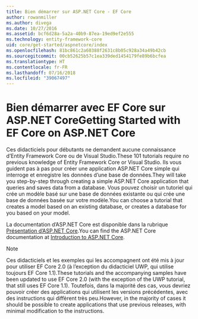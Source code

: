 ```yaml
---
title: Bien démarrer sur ASP.NET Core - EF Core
author: rowanmiller
ms.author: divega
ms.date: 10/27/2016
ms.assetid: bcf6d28a-5a2a-40b9-87ea-19ed9ef2e555
ms.technology: entity-framework-core
uid: core/get-started/aspnetcore/index
ms.openlocfilehash: 81bc861c2a60388f2631c8b05c928a34a49b42cb
ms.sourcegitcommit: 00cb52625b57c1ea339ded1454179fe89b6bcfea
ms.translationtype: HT
ms.contentlocale: fr-FR
ms.lasthandoff: 07/16/2018
ms.locfileid: "39067497"
---
```

# <a name="getting-started-with-ef-core-on-aspnet-core"></a><span data-ttu-id="37eb5-102">Bien démarrer avec EF Core sur ASP.NET Core</span><span class="sxs-lookup"><span data-stu-id="37eb5-102">Getting Started with EF Core on ASP.NET Core</span></span>

<span data-ttu-id="37eb5-103">Ces didacticiels pour débutants ne demandent aucune connaissance d’Entity Framework Core ou de Visual Studio.</span><span class="sxs-lookup"><span data-stu-id="37eb5-103">These 101 tutorials require no previous knowledge of Entity Framework Core or Visual Studio.</span></span> <span data-ttu-id="37eb5-104">Ils vous guident pas à pas pour créer une application ASP.NET Core simple qui interroge et enregistre les données d’une base de données.</span><span class="sxs-lookup"><span data-stu-id="37eb5-104">They will take you step-by-step through creating a simple ASP.NET Core application that queries and saves data from a database.</span></span> <span data-ttu-id="37eb5-105">Vous pouvez choisir un tutoriel qui crée un modèle basé sur une base de données existante ou qui crée une base de données basée sur votre modèle.</span><span class="sxs-lookup"><span data-stu-id="37eb5-105">You can choose a tutorial that creates a model based on an existing database, or creates a database for you based on your model.</span></span>

<span data-ttu-id="37eb5-106">La documentation d’ASP.NET Core est disponible dans la rubrique [Présentation d’ASP.NET Core](/aspnet/core/).</span><span class="sxs-lookup"><span data-stu-id="37eb5-106">You can find the ASP.NET Core documentation at [Introduction to ASP.NET Core](/aspnet/core/).</span></span>

> [!NOTE]  
> <span data-ttu-id="37eb5-107">Ces didacticiels et les exemples qui les accompagnent ont été mis à jour pour utiliser EF Core 2.0 (à l’exception du didacticiel UWP, qui utilise toujours EF Core 1.1).</span><span class="sxs-lookup"><span data-stu-id="37eb5-107">These tutorials and the accompanying samples have been updated to use EF Core 2.0 (with the exception of the UWP tutorial, that still uses EF Core 1.1).</span></span> <span data-ttu-id="37eb5-108">Toutefois, dans la majorité des cas, vous devriez pouvoir créer des applications qui utilisent les versions précédentes, avec des instructions qui diffèrent très peu.</span><span class="sxs-lookup"><span data-stu-id="37eb5-108">However, in the majority of cases it should be possible to create applications that use previous releases, with minimal modification to the instructions.</span></span>
